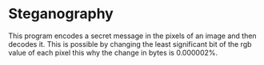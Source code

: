 # Steganography

This program encodes a secret message in the pixels of an image and then decodes it. This is possible by changing the least significant bit of
the rgb value of each pixel this why the change in bytes is 0.000002%. 
